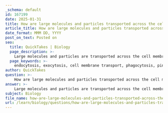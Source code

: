 ```yaml
---
_schema: default
id: 167199
date: 2025-01-31
title: How are large molecules and particles transported across the cell membrane?
article_title: How are large molecules and particles transported across the cell membrane?
date_format: MMM DD, YYYY
post_on_text: Posted on
seo:
  title: QuickTakes | Biology
  page_description: >-
    Large molecules and particles are transported across the cell membrane through endocytosis and exocytosis, involving the formation of vesicles and requiring energy for active transport.
  page_keywords: >-
    endocytosis, exocytosis, cell membrane transport, phagocytosis, pinocytosis, active transport, vesicles, large molecules, cell signaling, immune response, nutrient uptake
author: QuickTakes
question: >-
    How are large molecules and particles transported across the cell membrane?
answer: >-
    Large molecules and particles are transported across the cell membrane primarily through two mechanisms: **endocytosis** and **exocytosis**. These processes are essential for the uptake and release of substances that cannot pass through the lipid bilayer of the membrane due to their size or polarity.\n\n### Endocytosis\nEndocytosis is a bulk transport mechanism that allows cells to internalize large molecules or particles from their external environment. The process involves the engulfing of extracellular material by the cell membrane, which then forms a vesicle that brings the material into the cell's interior. There are two primary types of endocytosis:\n\n1. **Phagocytosis**: Often referred to as "cell eating," this process involves the uptake of large particles, such as bacteria or dead cells. The cell membrane extends around the particle, eventually enclosing it in a vesicle known as a phagosome. This is crucial for immune responses and the removal of cellular debris.\n\n2. **Pinocytosis**: Sometimes called "cell drinking," this process involves the uptake of extracellular fluid and dissolved solutes. The cell membrane invaginates to form small vesicles that internalize the fluid and its contents.\n\n### Exocytosis\nExocytosis is the process by which cells expel materials. In this mechanism, vesicles containing substances fuse with the plasma membrane, releasing their contents into the extracellular space. This is important for the secretion of hormones, neurotransmitters, and other signaling molecules.\n\n### Energy Requirement\nBoth endocytosis and exocytosis are forms of **active transport**, meaning they require energy (usually in the form of ATP) to occur. This energy is necessary for the membrane to change shape and for the vesicles to form and fuse with the membrane.\n\n### Summary\nIn summary, large molecules and particles are transported across the cell membrane primarily through endocytosis and exocytosis. These processes involve the formation of vesicles that encapsulate the materials, allowing cells to manage their internal environment effectively. This is particularly important for nutrient uptake, immune responses, and the regulation of cell signaling.
subject: Biology
file_name: how-are-large-molecules-and-particles-transported-across-the-cell-membrane.md
url: /learn/biology/questions/how-are-large-molecules-and-particles-transported-across-the-cell-membrane
---
```


&nbsp;